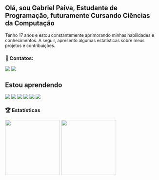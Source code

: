 ## Olá, sou Gabriel Paiva, Estudante de Programação, futuramente Cursando Ciências da Computação
Tenho 17 anos e estou constantemente aprimorando minhas habilidades e conhecimentos. A seguir, apresento algumas estatísticas sobre meus projetos e contribuições.


### 📱 Contatos:

<div>
<a href = "mailto:contato@gabrielvitortknmx@gmail.com"><img loading="lazy" src="https://img.shields.io/badge/Gmail-D14836?style=for-the-badge&logo=gmail&logoColor=white" target="_blank"></a>
<a href="https://www.linkedin.com/in/gabriel-paiva-478791272/" target="_blank"><img loading="lazy" src="https://img.shields.io/badge/-LinkedIn-%230077B5?style=for-the-badge&logo=linkedin&logoColor=white" target="_blank"></a>   
</div>


## Estou aprendendo

<img loading="lazy" src="https://img.shields.io/badge/Python-3776AB?style=for-the-badge&logo=python&logoColor=white"/>
<img loading="lazy" src="https://img.shields.io/badge/HTML-FF5733?style=flat&logo=html5&logoColor=white" />
<img loading="lazy" src="https://img.shields.io/badge/CSS-0a74da?style=flat&logo=css3&logoColor=white"/>
<img loading="lazy" src="https://img.shields.io/badge/JavaScript-F7DF1E?style=flat&logo=javascript&logoColor=black"/>
<img loading="lazy" src="https://img.shields.io/badge/TypeScript-007acc?style=flat&logo=typescript&logoColor=white"/>
<img loading="lazy" src="https://img.shields.io/badge/Node.js-339933?style=flat&logo=node.js&logoColor=white"/>

### 🏆 Estatísticas
<div>
<img loading="lazy" height="180em" src="https://github-readme-stats.vercel.app/api/top-langs/?username=GabrielPaiva07&langs_count=8&theme=dracula"/>
<img loading="lazy" height="180em" src="https://github-readme-stats.vercel.app/api?username=GabrielPaiva07&show_icons=true&theme=dracula&include_all_commits=true&count_private=true"/>
</div>

